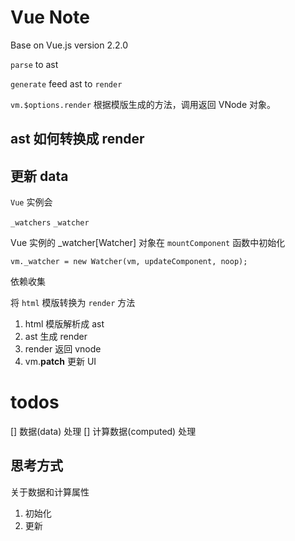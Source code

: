 # Vue Note

Base on Vue.js version 2.2.0

`parse` to ast

`generate` feed ast to `render`

`vm.$options.render` 根据模版生成的方法，调用返回 VNode 对象。


## ast 如何转换成 render


## 更新 data

`Vue` 实例会 

`_watchers` `_watcher`

Vue 实例的 _watcher[Watcher] 对象在 `mountComponent` 函数中初始化

```
vm._watcher = new Watcher(vm, updateComponent, noop);
```

依赖收集


将 `html` 模版转换为 `render` 方法

1. html 模版解析成 ast
2. ast 生成 render
3. render 返回 vnode
4. vm.__patch__ 更新 UI

# todos

[] 数据(data) 处理
[] 计算数据(computed) 处理

## 思考方式

关于数据和计算属性

1. 初始化
2. 更新

